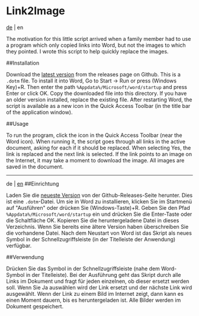 # Link2Image
<a name="en"></a>[de](#de) | en

The motivation for this little script arrived when a family member had to use a program which only copied links into Word, but not the images to which they pointed. I wrote this script to help quickly replace the images.

##Installation

Download the [latest version](https://github.com/mdreier/linktoimage/releases/latest) from the releases page on Github. This is a `.dotm` file. To install it into Word, Go to Start -> Run or press (Windows Key)+R. Then enter the path `%Appdata%/Microsoft/word/startup` and press Enter or click OK. Copy the downloaded file into this directory. If you have an older version installed, replace the existing file. After restarting Word, the script is available as a new icon in the Quick Access Toolbar (in the title bar of the application window).

##Usage

To run the program, click the icon in the Quick Access Toolbar (near the Word icon). When running it, the script goes through all links in the active document, asking for each if it should be replaced. When selecting Yes, the link is replaced and the next link is selected. If the link points to an image on the Internet, it may take a moment to download the image. All images are saved in the document.

----------------------------------------

<a name="de"></a>de | [en](#en)
##Einrichtung

Laden Sie die [neueste Version](https://github.com/mdreier/linktoimage/releases/latest) von der Github-Releases-Seite herunter. Dies ist eine `.dotm`-Datei. Um sie in Word zu installieren, klicken Sie im Startmenü auf "Ausführen" oder drücken Sie (Windows-Taste)+R. Geben Sie den Pfad `%Appdata%/Microsoft/word/startup` ein und drücken Sie die Enter-Taste oder die Schaltfläche OK. Kopieren Sie die heruntergeladene Datei in dieses Verzeichnis. Wenn Sie bereits eine ältere Version haben überschreiben Sie die vorhandene Datei. Nach dem Neustart von Word ist das Skript als neues Symbol in der Schnellzugriffsleiste (in der Titelleiste der Anwendung) verfügbar.

##Verwendung

Drücken Sie das Symbol in der Schnellzugriffsleiste (nahe dem Word-Symbol in der Titelleiste). Bei der Ausführung geht das Skript durch alle Links im Dokument und fragt für jeden einzelnen, ob dieser ersetzt werden soll. Wenn Sie Ja auswählen wird der Link ersetzt und der nächste Link wird ausgewählt. Wenn der Link zu einem Bild im Internet zeigt, dann kann es einen Moment dauern, bis es heruntergeladen ist. Alle Bilder werden im Dokument gespeichert.
